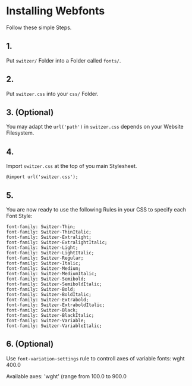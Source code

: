 # Installing Webfonts

Follow these simple Steps.

## 1.

Put `switzer/` Folder into a Folder called `fonts/`.

## 2.

Put `switzer.css` into your `css/` Folder.

## 3. (Optional)

You may adapt the `url('path')` in `switzer.css` depends on your Website Filesystem.

## 4.

Import `switzer.css` at the top of you main Stylesheet.

```
@import url('switzer.css');
```

## 5.

You are now ready to use the following Rules in your CSS to specify each Font Style:

```
font-family: Switzer-Thin;
font-family: Switzer-ThinItalic;
font-family: Switzer-Extralight;
font-family: Switzer-ExtralightItalic;
font-family: Switzer-Light;
font-family: Switzer-LightItalic;
font-family: Switzer-Regular;
font-family: Switzer-Italic;
font-family: Switzer-Medium;
font-family: Switzer-MediumItalic;
font-family: Switzer-Semibold;
font-family: Switzer-SemiboldItalic;
font-family: Switzer-Bold;
font-family: Switzer-BoldItalic;
font-family: Switzer-Extrabold;
font-family: Switzer-ExtraboldItalic;
font-family: Switzer-Black;
font-family: Switzer-BlackItalic;
font-family: Switzer-Variable;
font-family: Switzer-VariableItalic;

```

## 6. (Optional)

Use `font-variation-settings` rule to controll axes of variable fonts:
wght 400.0

Available axes:
'wght' (range from 100.0 to 900.0
